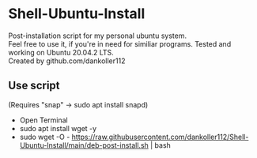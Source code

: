 # Shell-Ubuntu-Install  
Post-installation script for my personal ubuntu system.  
Feel free to use it, if you're in need for similiar programs. Tested and working on Ubuntu 20.04.2 LTS.  
Created by github.com/dankoller112  
  
## Use script  
(Requires "snap" -> sudo apt install snapd)  
  
- Open Terminal
- sudo apt install wget -y
- sudo wget -O - https://raw.githubusercontent.com/dankoller112/Shell-Ubuntu-Install/main/deb-post-install.sh | bash
